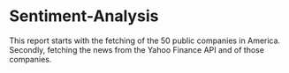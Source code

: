 # Sentiment-Analysis
This report starts with the fetching of the 50 public companies in America. Secondly, fetching the  news from the Yahoo Finance API and of those companies.
